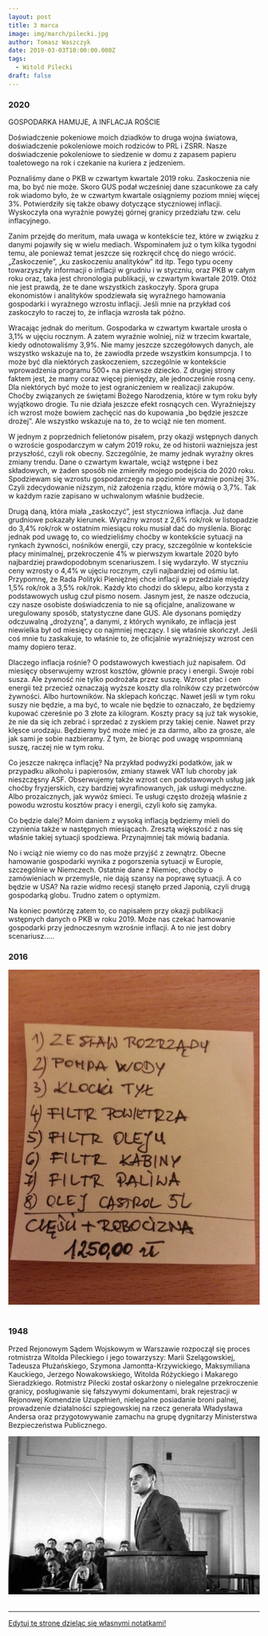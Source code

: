 ```yaml
---
layout: post
title: 3 marca
image: img/march/pilecki.jpg
author: Tomasz Waszczyk
date: 2019-03-03T10:00:00.000Z
tags:
  - Witold Pilecki
draft: false
---
```


### 2020

GOSPODARKA HAMUJE, A INFLACJA ROŚCIE

Doświadczenie pokeniowe moich dziadków to druga wojna światowa, doświadczenie pokoleniowe moich rodziców to PRL i ZSRR. Nasze doświadczenie pokoleniowe to siedzenie w domu z zapasem papieru toaletowego na rok i czekanie na kuriera z jedzeniem.

Poznaliśmy dane o PKB w czwartym kwartale 2019 roku. Zaskoczenia nie ma, bo być nie może. Skoro GUS podał wcześniej dane szacunkowe za cały rok wiadomo było, że w czwartym kwartale osiągniemy poziom mniej więcej 3%. Potwierdziły się także obawy dotyczące styczniowej inflacji. Wyskoczyła ona wyraźnie powyżej górnej granicy przedziału tzw. celu inflacyjnego.

Zanim przejdę do meritum, mała uwaga w kontekście tez, które w związku z danymi pojawiły się w wielu mediach. Wspominałem już o tym kilka tygodni temu, ale ponieważ temat jeszcze się rozkręcił chcę do niego wrócić. „Zaskoczenie”, „ku zaskoczeniu analityków” itd itp. Tego typu oceny towarzyszyły informacji o inflacji w grudniu i w styczniu, oraz PKB w całym roku oraz, taka jest chronologia publikacji, w czwartym kwartale 2019. Otóż nie jest prawdą, że te dane wszystkich zaskoczyły. Spora grupa ekonomistów i analityków spodziewała się wyraźnego hamowania gospodarki i wyraźnego wzrostu inflacji. Jeśli mnie na przykład coś zaskoczyło to raczej to, że inflacja wzrosła tak późno.

Wracając jednak do meritum. Gospodarka w czwartym kwartale urosła o 3,1% w ujęciu rocznym. A zatem wyraźnie wolniej, niż w trzecim kwartale, kiedy odnotowaliśmy 3,9%. Nie mamy jeszcze szczegółowych danych, ale wszystko wskazuje na to, że zawiodła przede wszystkim konsumpcja. I to może być dla niektórych zaskoczeniem, szczególnie w kontekście wprowadzenia programu 500+ na pierwsze dziecko. Z drugiej strony faktem jest, że mamy coraz więcej pieniędzy, ale jednocześnie rosną ceny. Dla niektórych być może to jest ograniczeniem w realizacji zakupów. Choćby związanych ze świętami Bożego Narodzenia, które w tym roku były wyjątkowo drogie. Tu nie działa jeszcze efekt rosnących cen. Wyraźniejszy ich wzrost może bowiem zachęcić nas do kupowania „bo będzie jeszcze drożej”. Ale wszystko wskazuje na to, że to wciąż nie ten moment.

W jednym z poprzednich felietonów pisałem, przy okazji wstępnych danych o wzroście gospodarczym w całym 2019 roku, że od historii ważniejsza jest przyszłość, czyli rok obecny. Szczególnie, że mamy jednak wyraźny okres zmiany trendu. Dane o czwartym kwartale, wciąż wstępne i bez składowych, w żaden sposób nie zmieniły mojego podejścia do 2020 roku. Spodziewam się wzrostu gospodarczego na poziomie wyraźnie poniżej 3%. Czyli zdecydowanie niższym, niż założenia rządu, które mówią o 3,7%. Tak w każdym razie zapisano w uchwalonym właśnie budżecie.

Drugą daną, która miała „zaskoczyć”, jest styczniowa inflacja. Już dane grudniowe pokazały kierunek. Wyraźny wzrost z 2,6% rok/rok w listopadzie do 3,4% rok/rok w ostatnim miesiącu roku musiał dać do myślenia. Biorąc jednak pod uwagę to, co wiedzieliśmy choćby w kontekście sytuacji na rynkach żywności, nośników energii, czy pracy, szczególnie w kontekście płacy minimalnej, przekroczenie 4% w pierwszym kwartale 2020 było najbardziej prawdopodobnym scenariuszem. I się wydarzyło. W styczniu ceny wzrosty o 4,4% w ujęciu rocznym, czyli najbardziej od ośmiu lat. Przypomnę, że Rada Polityki Pieniężnej chce inflacji w przedziale między 1,5% rok/rok a 3,5% rok/rok. Każdy kto chodzi do sklepu, albo korzysta z podstawowych usług czuł pismo nosem. Jasnym jest, że nasze odczucia, czy nasze osobiste doświadczenia to nie są oficjalne, analizowane w uregulowany sposób, statystyczne dane GUS. Ale dysonans pomiędzy odczuwalną „drożyzną”, a danymi, z których wynikało, ze inflacja jest niewielka był od miesięcy co najmniej męczący. I się właśnie skończył. Jeśli coś mnie tu zaskakuje, to właśnie to, że oficjalnie wyraźniejszy wzrost cen mamy dopiero teraz.

Dlaczego inflacja rośnie? O podstawowych kwestiach już napisałem. Od miesięcy obserwujemy wzrost kosztów, głównie pracy i energii. Swoje robi susza. Ale żywność nie tylko podrożała przez suszę. Wzrost płac i cen energii też przecież oznaczają wyższe koszty dla rolników czy przetwórców żywności. Albo hurtowników. Na sklepach kończąc. Nawet jeśli w tym roku suszy nie będzie, a ma być, to wcale nie będzie to oznaczało, że będziemy kupować czereśnie po 3 złote za kilogram. Koszty pracy są już tak wysokie, że nie da się ich zebrać i sprzedać z zyskiem przy takiej cenie. Nawet przy klęsce urodzaju. Będziemy być może mieć je za darmo, albo za grosze, ale jak sami je sobie nazbieramy. Z tym, że biorąc pod uwagę wspomnianą suszę, raczej nie w tym roku.

Co jeszcze nakręca inflację? Na przykład podwyżki podatków, jak w przypadku alkoholu i papierosów, zmiany stawek VAT lub choroby jak nieszczęsny ASF. Obserwujemy także wzrost cen podstawowych usług jak choćby fryzjerskich, czy bardziej wyrafinowanych, jak usługi medyczne. Albo prozaicznych, jak wywóz śmieci. Te usługi często drożeją właśnie z powodu wzrostu kosztów pracy i energii, czyli koło się zamyka.

Co będzie dalej? Moim daniem z wysoką inflacją będziemy mieli do czynienia także w następnych miesiącach. Zresztą większość z nas się właśnie takiej sytuacji spodziewa. Przynajmniej tak mówią badania.

No i wciąż nie wiemy co do nas może przyjść z zewnątrz. Obecne hamowanie gospodarki wynika z pogorszenia sytuacji w Europie, szczególnie w Niemczech. Ostatnie dane z Niemiec, choćby o zamówieniach w przemyśle, nie dają szansy na poprawę sytuacji. A co będzie w USA? Na razie widmo recesji stanęło przed Japonią, czyli drugą gospodarką globu. Trudno zatem o optymizm.

Na koniec powtórzę zatem to, co napisałem przy okazji publikacji wstępnych danych o PKB w roku 2019. Może nas czekać hamowanie gospodarki przy jednoczesnym wzrośnie inflacji. A to nie jest dobry scenariusz…..

### 2016

<img src="./img/march/seatalteaxl.jpg"><br><br>

<!-- 

Seat Altea samochód samochod auto

Do zobaczenia, obserwować:
- klimatyzacja
- czujnik parkowania, biegu wstecznego
- prawy kierunkowskaz
- płyn do spryskiwaczy
- płyn hamulcowy
- 2 x zimówki
- Rozrząd wymieniać co 5 lat 

Ubezpieczenie:
536 422 236 - babka z którą podpisywałem ubezpieczenie 

We dwie osoby kupować samochód

Na zimny silnik
Umyty
Spasowanie elementów, luki między drzwiami itp.
Otwieranie się drzwi
Progi,
Sufit
Zawiasy, elementy 
Szyby
Klapa, newralgiczne punkty
Otworzyc i znaleźć koło
Elementy przy uszczelkach, białe placki, ryski, elementy łączące, resztki po wypolerowaniu

Silnik (na zimno): znaczki, nity, śruby, pasek rozrządu, połączenia elementów, lepiej żeby był lekko ubrudzony, zbiornik wyrównawczy

wszystko sprawdzić

Parametry pracy silnika - 

Kosztował 7k Euro - 4.1371 - cena euro samochodu

-->

### 1948

Przed Rejonowym Sądem Wojskowym w Warszawie rozpoczął się proces rotmistrza Witolda Pileckiego i jego towarzyszy: Marii Szelągowskiej, Tadeusza Płużańskiego, Szymona Jamontta-Krzywickiego, Maksymiliana Kauckiego, Jerzego Nowakowskiego, Witolda Różyckiego i Makarego Sieradzkiego. Rotmistrz Pilecki został oskarżony o nielegalne przekroczenie granicy, posługiwanie się fałszywymi dokumentami, brak rejestracji w Rejonowej Komendzie Uzupełnień, nielegalne posiadanie broni palnej, prowadzenie działalności szpiegowskiej na rzecz generała Władysława Andersa oraz przygotowywanie zamachu na grupę dygnitarzy Ministerstwa Bezpieczeństwa Publicznego.

<img src="./img/march/pilecki.jpg"/><br><br>

---

<a href="https://github.com/TomaszWaszczyk/historia.waszczyk.com/edit/master/src/content/march-3.md" target="_blank">Edytuj tę stronę dzieląc się własnymi notatkami!</a>
